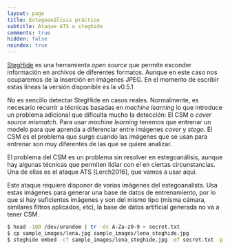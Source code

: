 ```yaml
---
layout: page
title: Estegoanálisis práctico
subtitle: Ataque ATS a steghide
comments: true
hidden: false
noindex: true
---
```



[StegHide](http://steghide.sourceforge.net) es una herramienta *open source* que permite esconder información en archivos de diferentes formatos. Aunque en este caso nos ocuparemos de la inserción en imágenes JPEG. En el momento de escribir estas líneas la versión disponible es la v0.5.1


No es sencillo detectar StegHide en casos reales. Normalmente, es necesario recurrir a técnicas basadas en *machine learning* lo que introduce un problema adicional que dificulta mucho la detección: El CSM o *cover source mismatch*. Para usar *machine learning* tenemos que entrenar un modelo para que aprenda a diferenciar entre imágenes *cover* y *stego*. El CSM es el problema que surge cuando las imágenes que se usan para entrenar son muy diferentes de las que se quiere analizar. 

El problema del CSM es un problema sin resolver en estegoanálisis, aunque hay algunas técnicas que permiten lidiar con el en ciertas circunstancias. Una de ellas es el ataque ATS [Lerch2016], que vamos a usar aquí. 

Este ataque requiere disponer de varias imágenes del estegoanalista. Usa estas imágenes para generar una base de datos de entrenamiento, por lo que si hay suficientes imágenes y son del mismo tipo (misma cámara, similares filtros aplicados, etc), la base de datos artificial generada no va a tener CSM.






```bash
$ head -100 /dev/urandom | tr -dc A-Za-z0-9 > secret.txt
$ cp sample_images/lena.jpg sample_images/lena_steghide.jpg
$ steghide embed -cf sample_images/lena_steghide.jpg -ef secret.txt -p mypass
```







